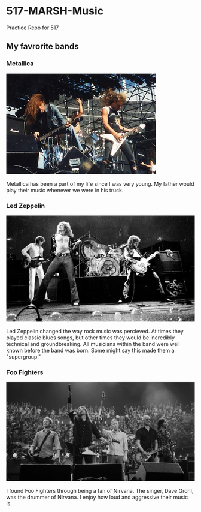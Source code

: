# 517-MARSH-Music
 
 Practice Repo for 517

## My favrorite bands

### Metallica
![Metalica circa 1985](images/Metallica.png)

Metallica has been a part of my life since I was very young. My father would play their music whenever we were in his truck.
### Led Zeppelin
![Led Zeppelin](images/ledzeppelin.webp)

Led Zeppelin changed the way rock music was percieved. At times they played classic blues songs, but other times they would be incredibly technical and groundbreaking. All musicians within the band were well known before the band was born. Some might say this made them a "supergroup."
### Foo Fighters
![Foo Fighters](images/FooFighters.png)

I found Foo Fighters through being a fan of Nirvana. The singer, Dave Grohl, was the drummer of Nirvana. I enjoy how loud and aggressive their music is.